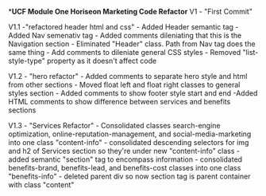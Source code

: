 ***UCF Module One Horiseon Marketing Code Refactor**
V1 - "First Commit"

V1.1  -"refactored header html and css"
    - Added Header semantic tag
    - Added Nav semenativ tag
    - Added comments dileniating that this is the Navigation section
    - Eliminated "Header" class. Path from Nav tag does the same thing
    - Add comments to dileniate general CSS styles
    - Removed "list-style-type" property as it doesn't affect code

V1.2 - "hero refactor"
    - Added comments to separate hero style and html from other sections
    - Moved float left and float right classes to general styles section
    - Added comments to show footer style start and end
    -Added HTML comments to show difference between services and benefits sections

V1.3 - "Services Refactor"
    - Consolidated classes search-engine optimization, online-reputation-management, and social-media-marketing into one class "content-info"
    - consolidated descending selectors for img and h2 of Services section so they're under new "content-info" class
    - added semantic "section" tag to encompass information
    - consolidated benefits-brand, benefits-lead, and benefits-cost classes into one class "benefits-info"
    - deleted parent div so now section tag is parent container with class "content"